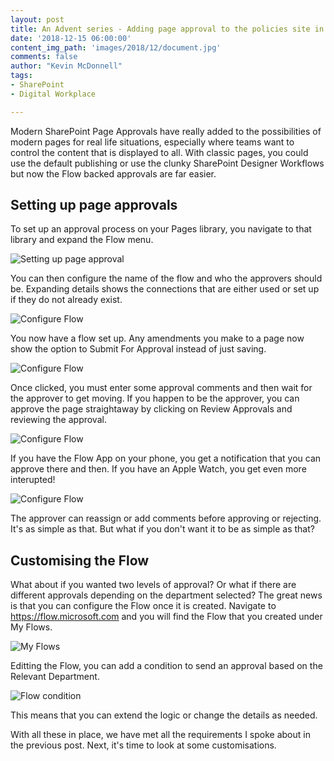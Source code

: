 ```yaml
---
layout: post
title: An Advent series - Adding page approval to the policies site in Modern SharePoint
date: '2018-12-15 06:00:00'
content_img_path: 'images/2018/12/document.jpg'
comments: false
author: "Kevin McDonnell"
tags:
- SharePoint
- Digital Workplace

---
```


Modern SharePoint Page Approvals have really added to the possibilities of modern pages for real life situations, especially where teams want to control the content that is displayed to all. With classic pages, you could use the default publishing or use the clunky SharePoint Designer Workflows but now the Flow backed approvals are far easier.

## Setting up page approvals

To set up an approval process on your Pages library, you navigate to that library and expand the Flow menu.

![Setting up page approval](/images/2018/12/ModernSharePointSetupPageApproval.PNG)

You can then configure the name of the flow and who the approvers should be. Expanding details shows the connections that are either used or set up if they do not already exist.

![Configure Flow](/images/2018/12/ModernSharePointConfigureFlow.PNG)

You now have a flow set up. Any amendments you make to a page now show the option to Submit For Approval instead of just saving. 

![Configure Flow](/images/2018/12/ModernSharePointSubmitForApproval.PNG)

Once clicked, you must enter some approval comments and then wait for the approver to get moving. If you happen to be the approver, you can approve the page straightaway by clicking on Review Approvals and reviewing the approval.

![Configure Flow](/images/2018/12/ModernSharePointApproveEdit.PNG)

If you have the Flow App on your phone, you get a notification that you can approve there and then. If you have an Apple Watch, you get even more interupted!

![Configure Flow](/images/2018/12/FlowApproval.PNG)

The approver can reassign or add comments before approving or rejecting. It's as simple as that. But what if you don't want it to be as simple as that?

## Customising the Flow

What about if you wanted two levels of approval? Or what if there are different approvals depending on the department selected? The great news is that you can configure the Flow once it is created. Navigate to https://flow.microsoft.com and you will find the Flow that you created under My Flows.

![My Flows](018/12/MyFlows.PNG)

Editting the Flow, you can add a condition to send an approval based on the Relevant Department.

![Flow condition](/images/2018/12/FlowCondition.PNG)

This means that you can extend the logic or change the details as needed.

With all these in place, we have met all the requirements I spoke about in the previous post. Next, it's time to look at some customisations.